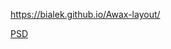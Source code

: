 https://bialek.github.io/Awax-layout/

<a href="https://kodilla.com/static/bootcamp/zadanie-awax.psd">PSD</a>
